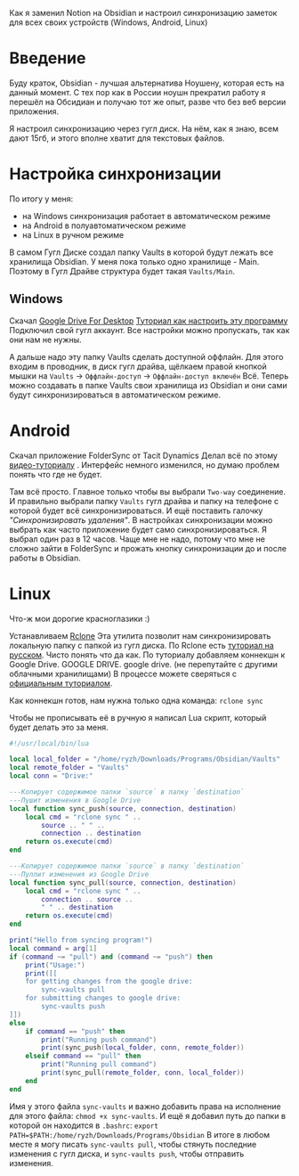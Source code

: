 Как я заменил Notion на Obsidian и настроил синхронизацию заметок для всех своих устройств (Windows, Android, Linux)

# Введение
Буду краток, Obsidian - лучшая альтернатива Ноушену, которая есть на данный момент. 
С тех пор как в России ноушн прекратил работу я перешёл на Обсидиан и получаю тот же опыт, разве что без веб версии приложения.

Я настроил синхронизацию через гугл диск. На нём, как я знаю, всем дают 15гб, и этого вполне хватит для текстовых файлов.
# Настройка синхронизации
По итогу у меня:
- на Windows синхронизация работает в автоматическом режиме
- на Android в полуавтоматическом режиме
- на Linux в ручном режиме

В самом Гугл Диске создал папку Vaults в которой будут лежать все хранилища Obsidian. У меня пока только одно хранилище - Main. Поэтому в Гугл Драйве структура будет такая `Vaults/Main`. 
## Windows
Скачал [Google Drive For Desktop](https://support.google.com/drive/answer/10838124?hl=en)
[Туториал как настроить эту программу](https://youtu.be/26PKoz3yb0M?si=zc3H4xqctV0H6mHG)
Подключил свой гугл аккаунт.
Все настройки можно пропускать, так как они нам не нужны.

А дальше надо эту папку Vaults сделать доступной оффлайн. Для этого входим в проводник, в диск гугл драйва, щёлкаем правой кнопкой мышки на `Vaults` -> `Оффлайн-доступ` -> `Оффлайн-доступ включён`
Всё. Теперь можно создавать в папке Vaults свои хранилища из Obsidian и они сами будут синхронизироваться в автоматическом режиме.

# Android
Скачал приложение FolderSync от Tacit Dynamics
Делал всё по этому [видео-туториалу](https://youtu.be/0LZSFvyCmEk?si=IxG-t7yAbtnKdu4p) . Интерфейс немного изменился, но думаю проблем понять что где не будет.

Там всё просто. Главное только чтобы вы выбрали `Two-way` соединение. И правильно выбрали папку `Vaults` гугл драйва и папку на телефоне с которой будет всё синхронизироваться. И ещё поставить галочку *"Синхронизировать удаления"*. В настройках синхронизации можно выбрать как часто приложение будет само синхронизироваться. Я выбрал один раз в 12 часов. Чаще мне не надо, потому что мне не сложно зайти в FolderSync и прожать кнопку синхронизации до и после работы в Obsidian.

# Linux
Что-ж мои дорогие красноглазики :)

Устанавливаем [Rclone](https://rclone.org/)
Эта утилита позволит нам синхронизировать локальную папку с папкой из гугл диска.
По Rclone есть [туториал на русском](https://www.youtube.com/watch?v=qKw8pNC_dt8&t=605s). Чисто понять что да как. 
По туториалу добавляем коннекшн к Google Drive. GOOGLE DRIVE. google drive. (не перепутайте с другими облачными хранилищами)
В процессе можете сверяться с [официальным туториалом](https://rclone.org/drive/).

Как коннекшн готов, нам нужна только одна команда:
`rclone sync`

Чтобы не прописывать её в ручную я написал Lua скрипт, который будет делать это за меня.
```lua
#!/usr/local/bin/lua

local local_folder = "/home/ryzh/Downloads/Programs/Obsidian/Vaults"
local remote_folder = "Vaults"
local conn = "Drive:"

---Копирует содержимое папки `source` в папку `destination`
---Пушит изменения в Google Drive
local function sync_push(source, connection, destination)
    local cmd = "rclone sync " ..
        source .. " " ..
        connection .. destination
    return os.execute(cmd)
end

---Копирует содержимое папки `source` в папку `destination`
---Пуллит изменения из Google Drive
local function sync_pull(source, connection, destination)
    local cmd = "rclone sync " ..
        connection .. source ..
        " " .. destination
    return os.execute(cmd)
end

print("Hello from syncing program!")
local command = arg[1]
if (command ~= "pull") and (command ~= "push") then
    print("Usage:")
    print([[
    for getting changes from the google drive:
        sync-vaults pull
    for submitting changes to google drive:
        sync-vaults push
]])
else
    if command == "push" then
        print("Running push command")
        print(sync_push(local_folder, conn, remote_folder))
    elseif command == "pull" then
        print("Running pull command")
        print(sync_pull(remote_folder, conn, local_folder))
    end
end
```
Имя у этого файла `sync-vaults` и важно добавить права на исполнение для этого файла: `chmod +x sync-vaults`.
 И ещё я добавил путь до папки в которой он находится в `.bashrc`:
	`export PATH=$PATH:/home/ryzh/Downloads/Programs/Obsidian`
В итоге в любом месте я могу писать `sync-vaults pull`, чтобы стянуть последние изменения с гугл диска, и `sync-vaults push`, чтобы отправить изменения.
